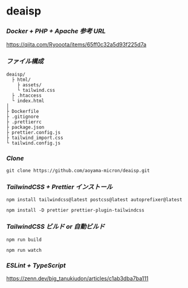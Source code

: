 # deaisp

### _Docker + PHP + Apache 参考 URL_<br>

https://qiita.com/Ryooota/items/65ff0c32a5d93f225d7a<br>

### _ファイル構成_<br>

```
deaisp/
  ├ html/
    ├ assets/
    └ tailwind.css
  ├ .htaccess
  └ index.html
│
├ Dockerfile
├ .gitignore
├ .prettierrc
├ package.json
├ prettier.config.js
├ tailwind_import.css
└ tailwind.config.js
```

### _Clone_<br>

```
git clone https://github.com/aoyama-micron/deaisp.git
```

### _TailwindCSS + Prettier インストール_<br>

```
npm install tailwindcss@latest postcss@latest autoprefixer@latest
```

```
npm install -D prettier prettier-plugin-tailwindcss
```

### _TailwindCSS ビルド or 自動ビルド_<br>

```
npm run build
```

```
npm run watch
```

### _ESLint + TypeScript_<br>

https://zenn.dev/big_tanukiudon/articles/c1ab3dba7ba111
